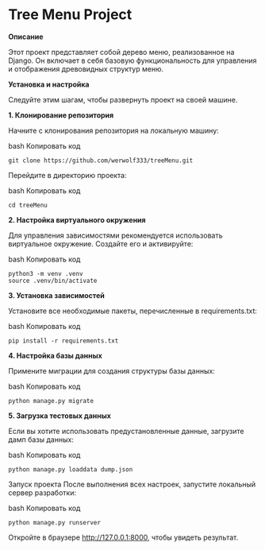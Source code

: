 # Tree Menu Project
**Описание**

Этот проект представляет собой дерево меню, реализованное на Django. Он включает в себя базовую функциональность для управления и отображения древовидных структур меню.

**Установка и настройка**

Следуйте этим шагам, чтобы развернуть проект на своей машине.

**1. Клонирование репозитория**

Начните с клонирования репозитория на локальную машину:

bash
Копировать код
```
git clone https://github.com/werwolf333/treeMenu.git
```
Перейдите в директорию проекта:

bash
Копировать код
```
cd treeMenu
```
**2. Настройка виртуального окружения**

Для управления зависимостями рекомендуется использовать виртуальное окружение. Создайте его и активируйте:

bash
Копировать код
```
python3 -m venv .venv
source .venv/bin/activate
```
**3. Установка зависимостей**

Установите все необходимые пакеты, перечисленные в requirements.txt:

bash
Копировать код
```
pip install -r requirements.txt
```
**4. Настройка базы данных**

Примените миграции для создания структуры базы данных:

bash
Копировать код
```
python manage.py migrate
```
**5. Загрузка тестовых данных**

Если вы хотите использовать предустановленные данные, загрузите дамп базы данных:

bash
Копировать код
```
python manage.py loaddata dump.json
```
Запуск проекта
После выполнения всех настроек, запустите локальный сервер разработки:

bash
Копировать код
```
python manage.py runserver
```
Откройте в браузере http://127.0.0.1:8000, чтобы увидеть результат.